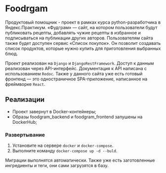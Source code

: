 # Foodrgam

 Продуктовый помощник - проект в рамках курса python-разработчика в Яндекс.Практикум. «Фудграм» — сайт, на котором пользователи будут публиковать рецепты, добавлять чужие рецепты в избранное и подписываться на публикации других авторов. Пользователям сайта также будет доступен сервис «Список покупок». Он позволит создавать список продуктов, которые нужно купить для приготовления выбранных блюд.

Проект реализован на `Django` и `DjangoRestFramework`. Доступ к данным реализован через API-интерфейс. Документация к API написана с использованием `Redoc`.
Также у данного сайта уже есть готовый фронтенд — это одностраничное SPA-приложение, написанное на фреймворке `React`.

## Реализации

- Проект завернут в Docker-контейнеры;
- Образы foodgram_backend и foodgram_frontend запушены на DockerHub;

### Развертывание

1. Установите на сервере `docker` и `docker-compose`.
2. Выполните команду `docker-compose up -d --buld`.

Миграции выполнятся автоматически. Также уже есть заготовленные ингредиенты и теги, они сами загрузятся в базу.

